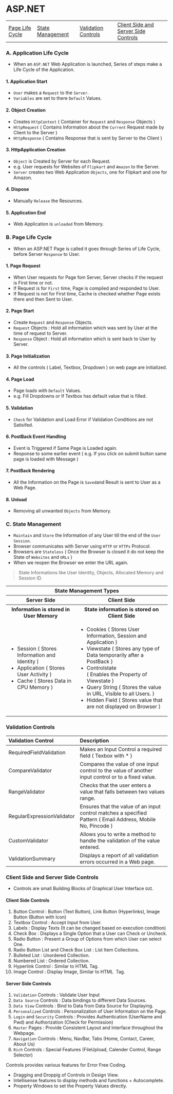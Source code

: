 # ASP.NET 

<table>
  <tr>
    <td><a href='#page'>Page Life Cycle</a></td>
    <td><a href='#state'>State Management</a></td>
    <td><a href='#valid'>Validation Controls</a></td>
    <td><a href='#client'>Client Side and Server Side Controls</a></td>
  </tr>
</table>

<h3 anme='app'>A. Application Life Cycle</h3>

- When an `ASP.NET` Web Application is launched, Series of steps make a Life Cycle of the Application.

#### 1. Application Start 

- `User` makes a `Request` to the `Server`.
- `Variables` are set to there `Default` Values.

#### 2. Object Creation

- Creates `HttpContext` ( Container for `Request` and `Response` Objects )
- `HttpRequest` ( Contains Information about the `Current` Request made by Client to the Server )
- `HttpResponse` ( Contains Response that is sent by Server to the Client )

#### 3. HttpApplication Creation

- `Object` is Created by Server for each Request.
- e.g. User requests for Websites of `Flipkart` and `Amazon` to the Server.
- `Server` creates two Web Application `Objects`, one for Flipkart and one for Amazon.

#### 4. Dispose 
- Manually `Release` the Resources.

#### 5. Application End 
- Web Application is `unloaded` from Memory.

<h3 name='page'>B. Page Life Cycle</h3>

- When an ASP.NET Page is called it goes through Series of Life Cycle, before Server `Response` to User.

#### 1. Page Request 

- When User requests for Page fom Server, Server checks if the request is First time or not.
- If Request is for `First` time, Page is compiled and responded to User.
- If Request is not for First time, Cache is checked whether Page exists there and then Sent to User.

#### 2. Page Start

- Create `Request` and `Response` Objects. 
- `Request` Objects : Hold all information which was sent by User at the time of request to Server.
- `Response` Object : Hold all information which is sent back to User by Server.

#### 3. Page Initialization

- All the controls ( Label, Textbox, Dropdown ) on web page are initialized.

#### 4. Page Load

- Page loads with `Default` Values.
- e.g. Fill Dropdowns or If Textbox has default value that is filled.

#### 5. Validation

- `Check` for Validation and Load Error if Validation Conditions are not Satisifed.

#### 6. PostBack Event Handling 

- Event is Triggered if Same Page is Loaded again.
- Response to some earlier event ( e.g. If you click on submit button same page is loaded with Message )

#### 7. PostBack Rendering 

- All the Information on the Page is `Saved`and Result is sent to User as a Web Page.

#### 8. Unload

- Removing all unwanted `Objects` from Memory.

<h3 name='state'>C. State Management</h3>

- `Maintain` and `Store` the Information of any User till the end of the `User Session`.
- Browser communicates with Server using `HTTP` or `HTTPs` Protocol.
- Browsers are `Stateless` ( Once the Browser is closed it do not keep the State of `Websites` and `URLs` )
- When we reopen the Browser we enter the URL again.

> State Informations like User Identity, Objects, Allocated Memory and Session ID.

<table>
  <tr><th colspan=2>State Management Types</th></tr>
  <tr><th>Server Side</th><th>Client Side</th></tr>
  <tr><th>Information is stored in User Memory</th><th>State information is stored on Client Side</th></tr>
  <tr>
    <td>
      <ul>
        <li>Session ( Stores Information and Identity )</li>
        <li>Application ( Stores User Activity )</li>
        <li>Cache ( Stores Data in CPU Memory )</li>
      </ul>
    </td>    
    <td>
      <ul>
        <li>Cookies ( Stores User Information, Session and Application )</li>
        <li>Viewstate ( Stores any type of Data temporarily after a PostBack )</li>
        <li>Controlstate</li> ( Enables the Property of Viewstate )
        <li>Query String ( Stores the value in URL, Visible to all Users. )</li>
        <li>Hidden Field ( Stores value that are not displayed on Browser )</li>
      </ul>
    </td>    
  </tr>
</table>

<h3 name='valid'>Validation Controls</h3>
 
Validation Control |	Description
:--- | :---
RequiredFieldValidation |	Makes an Input Control a required field ( Texbox with * )
CompareValidator |	Compares the value of one input control to the value of another input control or to a fixed value.
RangeValidator |	Checks that the user enters a value that falls between two values range.
RegularExpressionValidator |	Ensures that the value of an input control matches a specified Pattern ( Email Address, Mobile No, Pincode )
CustomValidator |	Allows you to write a method to handle the validation of the value entered.
ValidationSummary |	Displays a report of all validation errors occurred in a Web page.


<h3 name='client'>Client Side and Server Side Controls</h3>

- Controls are small Building Blocks of Graphical User Interface `GUI`. 

#### Client Side Controls 

1. Button Control : Button (Text Button), Link Button (Hyperlinks), Image Button (Button with Icon)
2. Textbox Control : Accept Input from User.
3. Labels : Display Texts (It can be changed based on execution condition)
4. Check Box : Displays a Single Option that a User can Check or Uncheck.
5. Radio Button : Present a Group of Options from which User can select One.
6. Radio Button List and Check Box List : List Item Collections.
7. Bulleted List : Unordered Collection.
8. Numbered List : Ordered Collection. 
9. Hyperlink Control : Similar to HTML <a> Tag.
10. Image Control : Display Image, Similar to HTML <img> Tag. 

#### Server Side Controls 

1. `Validation` Controls : Validate User Input
2. `Data Source` Controls : Data bindings to different Data Sources.
3. `Data View` Controls : Bind to Data from Data Source for Displaying.
4. `Personalized` Controls : Personalization of User Information on the Page.
5. `Login` and `Security` Controls : Provides Authentication (UserName and Pwd) and Authorization (Check for Permission)
6. `Master` Pages : Provide Consistent Layout and Interface throughout the Webpage.
7. `Navigation` Controls : Menu, NavBar, Tabs (Home, Contact, Career, About Us)
8. `Rich` Controls : Special Features (FileUpload, Calender Control, Range Selector)

Controls provides various features for Error Free Coding.
- Dragging and Droppig of Controls in Design View.
- Intellisense features to display methods and functions + Autocomplete.
- Property Windows to set the Property Values directly.
